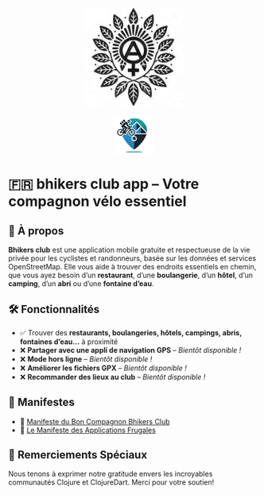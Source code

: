 <p align="center">
  <img src="./src/resources/logo.png" alt="Logo del Bhikers Club" width="200" height="200">
</p>
<p align="center">
  <img src="./src/resources/icons/icon.png" alt="Bhikers Club icon" width="80" height="80" style="border-radius: 0;">
</p>

# 🇫🇷 bhikers club app – Votre compagnon vélo essentiel

## 📌 À propos
**Bhikers club** est une application mobile gratuite et respectueuse de la vie privée pour les cyclistes et randonneurs, basée sur les données et services OpenStreetMap. Elle vous aide à trouver des endroits essentiels en chemin, que vous ayez besoin d’un **restaurant**, d’une **boulangerie**, d’un **hôtel**, d’un **camping**, d’un **abri** ou d’une **fontaine d’eau**.

## 🛠 Fonctionnalités
- ✅ Trouver des **restaurants, boulangeries, hôtels, campings, abris, fontaines d’eau...** à proximité
- ❌ **Partager avec une appli de navigation GPS** – *Bientôt disponible !*
- ❌ **Mode hors ligne** – *Bientôt disponible !*
- ❌ **Améliorer les fichiers GPX** – *Bientôt disponible !*
- ❌ **Recommander des lieux au club** – *Bientôt disponible !*

## 📜 Manifestes
- 🚴 [Manifeste du Bon Compagnon Bhikers Club](src/resources/manifestos/BHIKERS_CLUB_GOOD_FELLOW.fr.md)
- 📱 [Le Manifeste des Applications Frugales](src/resources/manifestos/FRUGALAPP_MANIFESTO.fr.md)

## 🙏 Remerciements Spéciaux
Nous tenons à exprimer notre gratitude envers les incroyables communautés Clojure et ClojureDart. Merci pour votre soutien!
